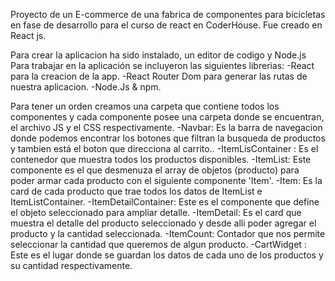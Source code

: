  Proyecto de un E-commerce de una fabrica de componentes para bicicletas en fase de desarrollo para el curso de react en CoderHouse. Fue creado en React js.

Para crear la aplicacion ha sido instalado, un editor de codigo y Node.js 
Para trabajar en la aplicación se incluyeron las siguientes librerias:
-React para la creacion de la app.
-React Router Dom para generar las rutas de nuestra aplicacion.
-Node.Js & npm.

Para tener un orden creamos una carpeta que contiene todos los componentes y cada componente posee una carpeta donde se encuentran, el archivo JS y el CSS respectivamente. 
-Navbar: Es la barra de navegacion donde podemos encontrar los botones que filtran la busqueda de productos y tambien está el boton que direcciona al carrito..
-ItemLisContainer : Es el contenedor que muestra todos los productos disponibles.
-ItemList: Este componente es el que desmenuza el array de objetos (producto) para poder armar cada producto con el siguiente componente 'Item'.
-Item: Es la card de cada producto que trae todos los datos de ItemList e ItemListContainer.
-ItemDetailContainer: Este es el componente que define el objeto seleccionado para ampliar detalle. 
-ItemDetail: Es el card que muestra el detalle del producto seleccionado y desde alli poder agregar el producto y la cantidad seleccionada.
-ItemCount: Contador que nos permite seleccionar la cantidad que queremos de algun producto.
-CartWidget : Este es el lugar donde se guardan los datos de cada uno de los productos y su cantidad respectivamente.
